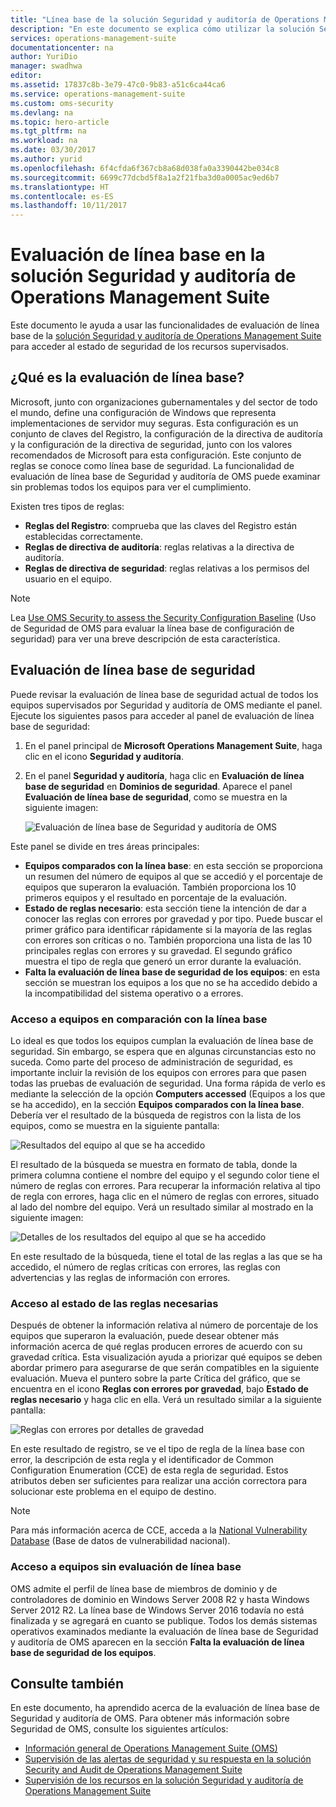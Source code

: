 ```yaml
---
title: "Línea base de la solución Seguridad y auditoría de Operations Management Suite | Microsoft Docs"
description: "En este documento se explica cómo utilizar la solución Seguridad y auditoría de OMS para realizar una evaluación de línea base de todos los equipos supervisados para fines de cumplimiento y seguridad."
services: operations-management-suite
documentationcenter: na
author: YuriDio
manager: swadhwa
editor: 
ms.assetid: 17837c8b-3e79-47c0-9b83-a51c6ca44ca6
ms.service: operations-management-suite
ms.custom: oms-security
ms.devlang: na
ms.topic: hero-article
ms.tgt_pltfrm: na
ms.workload: na
ms.date: 03/30/2017
ms.author: yurid
ms.openlocfilehash: 6f4cfda6f367cb8a68d038fa0a3390442be034c8
ms.sourcegitcommit: 6699c77dcbd5f8a1a2f21fba3d0a0005ac9ed6b7
ms.translationtype: HT
ms.contentlocale: es-ES
ms.lasthandoff: 10/11/2017
---
```

# <a name="baseline-assessment-in-operations-management-suite-security-and-audit-solution"></a>Evaluación de línea base en la solución Seguridad y auditoría de Operations Management Suite
Este documento le ayuda a usar las funcionalidades de evaluación de línea base de la [solución Seguridad y auditoría de Operations Management Suite](operations-management-suite-overview.md) para acceder al estado de seguridad de los recursos supervisados.

## <a name="what-is-baseline-assessment"></a>¿Qué es la evaluación de línea base?
Microsoft, junto con organizaciones gubernamentales y del sector de todo el mundo, define una configuración de Windows que representa implementaciones de servidor muy seguras. Esta configuración es un conjunto de claves del Registro, la configuración de la directiva de auditoría y la configuración de la directiva de seguridad, junto con los valores recomendados de Microsoft para esta configuración. Este conjunto de reglas se conoce como línea base de seguridad. La funcionalidad de evaluación de línea base de Seguridad y auditoría de OMS puede examinar sin problemas todos los equipos para ver el cumplimiento. 

Existen tres tipos de reglas:

* **Reglas del Registro**: comprueba que las claves del Registro están establecidas correctamente.
* **Reglas de directiva de auditoría**: reglas relativas a la directiva de auditoría.
* **Reglas de directiva de seguridad**: reglas relativas a los permisos del usuario en el equipo.

> [!NOTE]
> Lea [Use OMS Security to assess the Security Configuration Baseline](https://blogs.technet.microsoft.com/msoms/2016/08/12/use-oms-security-to-assess-the-security-configuration-baseline/) (Uso de Seguridad de OMS para evaluar la línea base de configuración de seguridad) para ver una breve descripción de esta característica.
> 
> 

## <a name="security-baseline-assessment"></a>Evaluación de línea base de seguridad
Puede revisar la evaluación de línea base de seguridad actual de todos los equipos supervisados por Seguridad y auditoría de OMS mediante el panel. Ejecute los siguientes pasos para acceder al panel de evaluación de línea base de seguridad:

1. En el panel principal de **Microsoft Operations Management Suite**, haga clic en el icono **Seguridad y auditoría**.
2. En el panel **Seguridad y auditoría**, haga clic en **Evaluación de línea base de seguridad** en **Dominios de seguridad**. Aparece el panel **Evaluación de línea base de seguridad**, como se muestra en la siguiente imagen:
   
    ![Evaluación de línea base de Seguridad y auditoría de OMS](./media/oms-security-baseline/oms-security-baseline-fig1.png)

Este panel se divide en tres áreas principales:

* **Equipos comparados con la línea base**: en esta sección se proporciona un resumen del número de equipos al que se accedió y el porcentaje de equipos que superaron la evaluación. También proporciona los 10 primeros equipos y el resultado en porcentaje de la evaluación.
* **Estado de reglas necesario**: esta sección tiene la intención de dar a conocer las reglas con errores por gravedad y por tipo. Puede buscar el primer gráfico para identificar rápidamente si la mayoría de las reglas con errores son críticas o no. También proporciona una lista de las 10 principales reglas con errores y su gravedad. El segundo gráfico muestra el tipo de regla que generó un error durante la evaluación. 
* **Falta la evaluación de línea base de seguridad de los equipos**: en esta sección se muestran los equipos a los que no se ha accedido debido a la incompatibilidad del sistema operativo o a errores. 

### <a name="accessing-computers-compared-to-baseline"></a>Acceso a equipos en comparación con la línea base
Lo ideal es que todos los equipos cumplan la evaluación de línea base de seguridad. Sin embargo, se espera que en algunas circunstancias esto no suceda. Como parte del proceso de administración de seguridad, es importante incluir la revisión de los equipos con errores para que pasen todas las pruebas de evaluación de seguridad. Una forma rápida de verlo es mediante la selección de la opción **Computers accessed** (Equipos a los que se ha accedido), en la sección **Equipos comparados con la línea base**. Debería ver el resultado de la búsqueda de registros con la lista de los equipos, como se muestra en la siguiente pantalla:

![Resultados del equipo al que se ha accedido](./media/oms-security-baseline/oms-security-baseline-fig2.png)

El resultado de la búsqueda se muestra en formato de tabla, donde la primera columna contiene el nombre del equipo y el segundo color tiene el número de reglas con errores. Para recuperar la información relativa al tipo de regla con errores, haga clic en el número de reglas con errores, situado al lado del nombre del equipo. Verá un resultado similar al mostrado en la siguiente imagen:

![Detalles de los resultados del equipo al que se ha accedido](./media/oms-security-baseline/oms-security-baseline-fig3.png)

En este resultado de la búsqueda, tiene el total de las reglas a las que se ha accedido, el número de reglas críticas con errores, las reglas con advertencias y las reglas de información con errores.

### <a name="accessing-required-rules-status"></a>Acceso al estado de las reglas necesarias
Después de obtener la información relativa al número de porcentaje de los equipos que superaron la evaluación, puede desear obtener más información acerca de qué reglas producen errores de acuerdo con su gravedad crítica. Esta visualización ayuda a priorizar qué equipos se deben abordar primero para asegurarse de que serán compatibles en la siguiente evaluación. Mueva el puntero sobre la parte Crítica del gráfico, que se encuentra en el icono **Reglas con errores por gravedad**, bajo **Estado de reglas necesario** y haga clic en ella. Verá un resultado similar a la siguiente pantalla:

![Reglas con errores por detalles de gravedad](./media/oms-security-baseline/oms-security-baseline-fig4.png) 

En este resultado de registro, se ve el tipo de regla de la línea base con error, la descripción de esta regla y el identificador de Common Configuration Enumeration (CCE) de esta regla de seguridad. Estos atributos deben ser suficientes para realizar una acción correctora para solucionar este problema en el equipo de destino.

> [!NOTE]
> Para más información acerca de CCE, acceda a la [National Vulnerability Database](https://nvd.nist.gov/cce/index.cfm) (Base de datos de vulnerabilidad nacional).
> 
> 

### <a name="accessing-computers-missing-baseline-assessment"></a>Acceso a equipos sin evaluación de línea base
OMS admite el perfil de línea base de miembros de dominio y de controladores de dominio en Windows Server 2008 R2 y hasta Windows Server 2012 R2. La línea base de Windows Server 2016 todavía no está finalizada y se agregará en cuanto se publique. Todos los demás sistemas operativos examinados mediante la evaluación de línea base de Seguridad y auditoría de OMS aparecen en la sección **Falta la evaluación de línea base de seguridad de los equipos**.

## <a name="see-also"></a>Consulte también
En este documento, ha aprendido acerca de la evaluación de línea base de Seguridad y auditoría de OMS. Para obtener más información sobre Seguridad de OMS, consulte los siguientes artículos:

* [Información general de Operations Management Suite (OMS)](operations-management-suite-overview.md)
* [Supervisión de las alertas de seguridad y su respuesta en la solución Security and Audit de Operations Management Suite](oms-security-responding-alerts.md)
* [Supervisión de los recursos en la solución Seguridad y auditoría de Operations Management Suite](oms-security-monitoring-resources.md)

